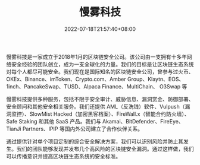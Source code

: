 ﻿---
weight: 
title: "慢雾科技"
description: "厦门慢雾科技有限公司，专注区块链生态安全，由一支拥有十多年一线网络安全攻防实战的团队创建"
date: 2022-07-18T21:57:40+08:00
lastmod: 2022-07-18T16:45:40+08:00
draft: false
authors: ["seven"]
featuredImage: "manwukeji.jpg"
link: "https://www.slowmist.com/"
tags: ["安全机构","慢雾科技"]
categories: ["navigation"]
navigation: ["安全机构"]
lightgallery: true
toc: true
pinned: false
recommend: false
recommend1: false
---
慢雾科技是一家成立于2018年1月的区块链安全公司。该公司由一支拥有十多年网络安全经验的团队创立，成为一支全球化的力量。我们的目标是让区块链生态系统对每个人都尽可能安全。我们现在是国际知名的区块链安全公司，曾参与过火币、OKEx、Binance、imToken、Crypto.com、Amber Group、Klaytn、EOS、1inch、PancakeSwap、TUSD、Alpaca Finance、MultiChain、 O3Swap 等

慢雾科技提供多种服务，包括不限于安全审计、威胁信息、漏洞赏金、防御部署、安全顾问和其他安全相关服务。我们还提供 AML（反洗钱）软件、Vulpush（漏洞监控）、SlowMist Hacked（加密黑客档案）、FireWall.x（智能合约防火墙）、Safe Staking 和其他 SaaS 产品。我们与 Akamai、BitDefender、FireEye、TianJi Partners、IPIP 等国内外公司建立了合作伙伴关系。

通过提供针对单个项目定制的综合安全解决方案，我们可以识别风险并防止其发生。我们的团队能够发现并发布几个高风险的区块链安全漏洞。通过这样做，我们可以传播意识并提高区块链生态系统的安全标准。